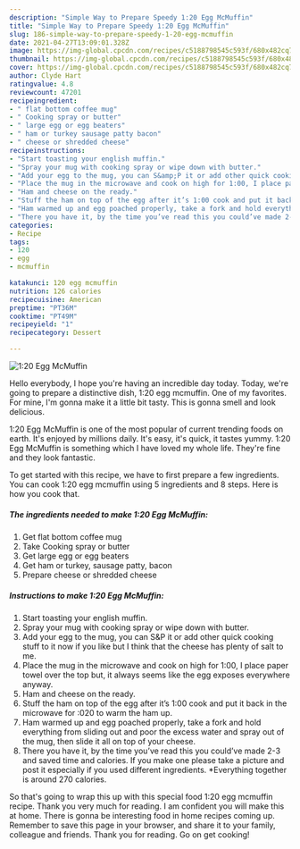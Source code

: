 ```yaml
---
description: "Simple Way to Prepare Speedy 1:20 Egg McMuffin"
title: "Simple Way to Prepare Speedy 1:20 Egg McMuffin"
slug: 186-simple-way-to-prepare-speedy-1-20-egg-mcmuffin
date: 2021-04-27T13:09:01.328Z
image: https://img-global.cpcdn.com/recipes/c5188798545c593f/680x482cq70/120-egg-mcmuffin-recipe-main-photo.jpg
thumbnail: https://img-global.cpcdn.com/recipes/c5188798545c593f/680x482cq70/120-egg-mcmuffin-recipe-main-photo.jpg
cover: https://img-global.cpcdn.com/recipes/c5188798545c593f/680x482cq70/120-egg-mcmuffin-recipe-main-photo.jpg
author: Clyde Hart
ratingvalue: 4.8
reviewcount: 47201
recipeingredient:
- " flat bottom coffee mug"
- " Cooking spray or butter"
- " large egg or egg beaters"
- " ham or turkey sausage patty bacon"
- " cheese or shredded cheese"
recipeinstructions:
- "Start toasting your english muffin."
- "Spray your mug with cooking spray or wipe down with butter."
- "Add your egg to the mug, you can S&amp;P it or add other quick cooking stuff to it now if you like but I think that the cheese has plenty of salt to me."
- "Place the mug in the microwave and cook on high for 1:00, I place paper towel over the top but, it always seems like the egg exposes everywhere anyway."
- "Ham and cheese on the ready."
- "Stuff the ham on top of the egg after it’s 1:00 cook and put it back in the microwave for :020 to warm the ham up."
- "Ham warmed up and egg poached properly, take a fork and hold everything from sliding out and poor the excess water and spray out of the mug, then slide it all on top of your cheese."
- "There you have it, by the time you’ve read this you could’ve made 2-3 and saved time and calories. If you make one please take a picture and post it especially if you used different ingredients. *Everything together is around 270 calories."
categories:
- Recipe
tags:
- 120
- egg
- mcmuffin

katakunci: 120 egg mcmuffin 
nutrition: 126 calories
recipecuisine: American
preptime: "PT36M"
cooktime: "PT49M"
recipeyield: "1"
recipecategory: Dessert

---
```



![1:20 Egg McMuffin](https://img-global.cpcdn.com/recipes/c5188798545c593f/680x482cq70/120-egg-mcmuffin-recipe-main-photo.jpg)

Hello everybody, I hope you're having an incredible day today. Today, we're going to prepare a distinctive dish, 1:20 egg mcmuffin. One of my favorites. For mine, I'm gonna make it a little bit tasty. This is gonna smell and look delicious.

1:20 Egg McMuffin is one of the most popular of current trending foods on earth. It's enjoyed by millions daily. It's easy, it's quick, it tastes yummy. 1:20 Egg McMuffin is something which I have loved my whole life. They're fine and they look fantastic.




To get started with this recipe, we have to first prepare a few ingredients. You can cook 1:20 egg mcmuffin using 5 ingredients and 8 steps. Here is how you cook that.

<!--inarticleads1-->

##### The ingredients needed to make 1:20 Egg McMuffin:

1. Get  flat bottom coffee mug
1. Take  Cooking spray or butter
1. Get  large egg or egg beaters
1. Get  ham or turkey, sausage patty, bacon
1. Prepare  cheese or shredded cheese




<!--inarticleads2-->

##### Instructions to make 1:20 Egg McMuffin:

1. Start toasting your english muffin.
1. Spray your mug with cooking spray or wipe down with butter.
1. Add your egg to the mug, you can S&amp;P it or add other quick cooking stuff to it now if you like but I think that the cheese has plenty of salt to me.
1. Place the mug in the microwave and cook on high for 1:00, I place paper towel over the top but, it always seems like the egg exposes everywhere anyway.
1. Ham and cheese on the ready.
1. Stuff the ham on top of the egg after it’s 1:00 cook and put it back in the microwave for :020 to warm the ham up.
1. Ham warmed up and egg poached properly, take a fork and hold everything from sliding out and poor the excess water and spray out of the mug, then slide it all on top of your cheese.
1. There you have it, by the time you’ve read this you could’ve made 2-3 and saved time and calories. If you make one please take a picture and post it especially if you used different ingredients. *Everything together is around 270 calories.




So that's going to wrap this up with this special food 1:20 egg mcmuffin recipe. Thank you very much for reading. I am confident you will make this at home. There is gonna be interesting food in home recipes coming up. Remember to save this page in your browser, and share it to your family, colleague and friends. Thank you for reading. Go on get cooking!
